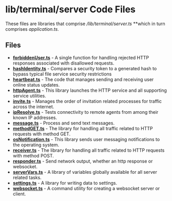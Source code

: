 # lib/terminal/server Code Files
These files are libraries that comprise */lib/terminal/server.ts* **which in turn comprises *application.ts*.

## Files
<!-- Do not edit below this line.  Contents dynamically populated. -->

* **[forbiddenUser.ts](forbiddenUser.ts)**   - A single function for handling rejected HTTP responses associated with disallowed requests.
* **[hashIdentity.ts](hashIdentity.ts)**     - Compares a security token to a generated hash to bypass typical file service security restrictions
* **[heartbeat.ts](heartbeat.ts)**           - The code that manages sending and receiving user online status updates.
* **[httpAgent.ts](httpAgent.ts)**           - This library launches the HTTP service and all supporting service utilities.
* **[invite.ts](invite.ts)**                 - Manages the order of invitation related processes for traffic across the internet.
* **[ipResolve.ts](ipResolve.ts)**           - Tests connectivity to remote agents from among their known IP addresses.
* **[message.ts](message.ts)**               - Process and send text messages.
* **[methodGET.ts](methodGET.ts)**           - The library for handling all traffic related to HTTP requests with method GET.
* **[osNotification.ts](osNotification.ts)** - This library sends user messaging notifications to the operating system.
* **[receiver.ts](receiver.ts)**             - The library for handling all traffic related to HTTP requests with method POST.
* **[responder.ts](responder.ts)**           - Send network output, whether an http response or websocket.
* **[serverVars.ts](serverVars.ts)**         - A library of variables globally available for all server related tasks.
* **[settings.ts](settings.ts)**             - A library for writing data to settings.
* **[websocket.ts](websocket.ts)**           - A command utility for creating a websocket server or client.